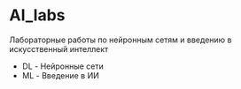 # AI_labs

Лабораторные работы по нейронным сетям и введению в искусственный интеллект 

- DL - Нейронные сети
- ML - Введение в ИИ 
